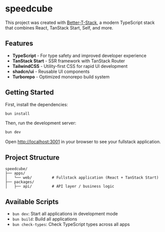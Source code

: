 # speedcube

This project was created with [Better-T-Stack](https://github.com/AmanVarshney01/create-better-t-stack), a modern TypeScript stack that combines React, TanStack Start, Self, and more.

## Features

- **TypeScript** - For type safety and improved developer experience
- **TanStack Start** - SSR framework with TanStack Router
- **TailwindCSS** - Utility-first CSS for rapid UI development
- **shadcn/ui** - Reusable UI components
- **Turborepo** - Optimized monorepo build system

## Getting Started

First, install the dependencies:

```bash
bun install
```


Then, run the development server:

```bash
bun dev
```

Open [http://localhost:3001](http://localhost:3001) in your browser to see your fullstack application.







## Project Structure

```
speedcube/
├── apps/
│   └── web/         # Fullstack application (React + TanStack Start)
├── packages/
│   ├── api/         # API layer / business logic
```

## Available Scripts

- `bun dev`: Start all applications in development mode
- `bun build`: Build all applications
- `bun check-types`: Check TypeScript types across all apps
